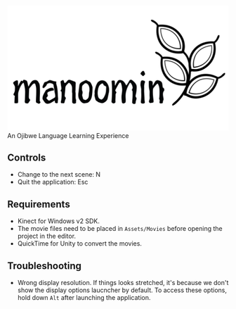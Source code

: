 ![manoomin logo](/Assets/Art/ManoominLogo.png)
An Ojibwe Language Learning Experience

## Controls
* Change to the next scene: N
* Quit the application: Esc

## Requirements
* Kinect for Windows v2 SDK.
* The movie files need to be placed in `Assets/Movies` before opening the project in the editor.
* QuickTime for Unity to convert the movies.

## Troubleshooting
* Wrong display resolution. If things looks stretched, it's because we don't show the display options laucncher by default. To access these options, hold down `Alt` after launching the application.
